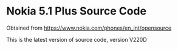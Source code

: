 # Nokia 5.1 Plus Source Code
 
Obtained from https://www.nokia.com/phones/en_int/opensource

This is the latest version of source code, version V220D
